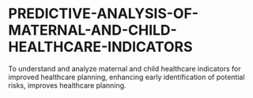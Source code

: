 # PREDICTIVE-ANALYSIS-OF-MATERNAL-AND-CHILD-HEALTHCARE-INDICATORS
To understand and analyze maternal and child healthcare indicators for improved healthcare planning, enhancing early identification of potential risks, improves healthcare planning.
